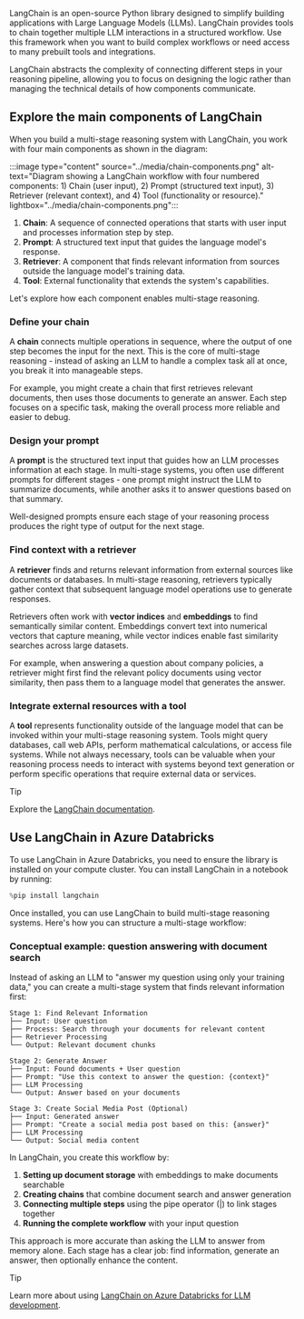 LangChain is an open-source Python library designed to simplify building applications with Large Language Models (LLMs). LangChain provides tools to chain together multiple LLM interactions in a structured workflow. Use this framework when you want to build complex workflows or need access to many prebuilt tools and integrations.

LangChain abstracts the complexity of connecting different steps in your reasoning pipeline, allowing you to focus on designing the logic rather than managing the technical details of how components communicate.

## Explore the main components of LangChain

When you build a multi-stage reasoning system with LangChain, you work with four main components as shown in the diagram:

:::image type="content" source="../media/chain-components.png" alt-text="Diagram showing a LangChain workflow with four numbered components: 1) Chain (user input), 2) Prompt (structured text input), 3) Retriever (relevant context), and 4) Tool (functionality or resource)." lightbox="../media/chain-components.png":::

1. **Chain**: A sequence of connected operations that starts with user input and processes information step by step.
2. **Prompt**: A structured text input that guides the language model's response.
3. **Retriever**: A component that finds relevant information from sources outside the language model's training data.
4. **Tool**: External functionality that extends the system's capabilities.

Let's explore how each component enables multi-stage reasoning.

### Define your chain

A **chain** connects multiple operations in sequence, where the output of one step becomes the input for the next. This is the core of multi-stage reasoning - instead of asking an LLM to handle a complex task all at once, you break it into manageable steps.

For example, you might create a chain that first retrieves relevant documents, then uses those documents to generate an answer. Each step focuses on a specific task, making the overall process more reliable and easier to debug.

### Design your prompt

A **prompt** is the structured text input that guides how an LLM processes information at each stage. In multi-stage systems, you often use different prompts for different stages - one prompt might instruct the LLM to summarize documents, while another asks it to answer questions based on that summary.

Well-designed prompts ensure each stage of your reasoning process produces the right type of output for the next stage.

### Find context with a retriever

A **retriever** finds and returns relevant information from external sources like documents or databases. In multi-stage reasoning, retrievers typically gather context that subsequent language model operations use to generate responses.

Retrievers often work with **vector indices** and **embeddings** to find semantically similar content. Embeddings convert text into numerical vectors that capture meaning, while vector indices enable fast similarity searches across large datasets.

For example, when answering a question about company policies, a retriever might first find the relevant policy documents using vector similarity, then pass them to a language model that generates the answer.

### Integrate external resources with a tool

A **tool** represents functionality outside of the language model that can be invoked within your multi-stage reasoning system. Tools might query databases, call web APIs, perform mathematical calculations, or access file systems. While not always necessary, tools can be valuable when your reasoning process needs to interact with systems beyond text generation or perform specific operations that require external data or services.

> [!Tip]
> Explore the [LangChain documentation](https://python.langchain.com/v0.2/docs/introduction/?azure-portal=true).

## Use LangChain in Azure Databricks

To use LangChain in Azure Databricks, you need to ensure the library is installed on your compute cluster. You can install LangChain in a notebook by running:

```python
%pip install langchain
```

Once installed, you can use LangChain to build multi-stage reasoning systems. Here's how you can structure a multi-stage workflow:

### Conceptual example: question answering with document search

Instead of asking an LLM to "answer my question using only your training data," you can create a multi-stage system that finds relevant information first:

```text
Stage 1: Find Relevant Information
├── Input: User question
├── Process: Search through your documents for relevant content
├── Retriever Processing  
└── Output: Relevant document chunks

Stage 2: Generate Answer
├── Input: Found documents + User question
├── Prompt: "Use this context to answer the question: {context}"
├── LLM Processing
└── Output: Answer based on your documents

Stage 3: Create Social Media Post (Optional)
├── Input: Generated answer
├── Prompt: "Create a social media post based on this: {answer}"
├── LLM Processing
└── Output: Social media content
```

In LangChain, you create this workflow by:

1. **Setting up document storage** with embeddings to make documents searchable
2. **Creating chains** that combine document search and answer generation
3. **Connecting multiple steps** using the pipe operator (|) to link stages together
4. **Running the complete workflow** with your input question

This approach is more accurate than asking the LLM to answer from memory alone. Each stage has a clear job: find information, generate an answer, then optionally enhance the content.

> [!TIP]
> Learn more about using [LangChain on Azure Databricks for LLM development](/azure/databricks/large-language-models/langchain).
